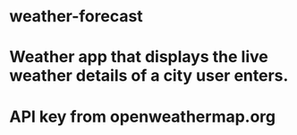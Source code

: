 # weather-forecast

# Weather app that displays the live weather details of a city user enters.

# API key from openweathermap.org
